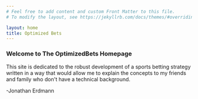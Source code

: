 ```yaml
---
# Feel free to add content and custom Front Matter to this file.
# To modify the layout, see https://jekyllrb.com/docs/themes/#overriding-theme-defaults

layout: home
title: Optimized Bets
---
```


### Welcome to The OptimizedBets Homepage

This site is dedicated to the robust development of a sports betting strategy written in a way that would allow me to explain the concepts to my friends and family who don't have a technical background.

-Jonathan Erdmann
